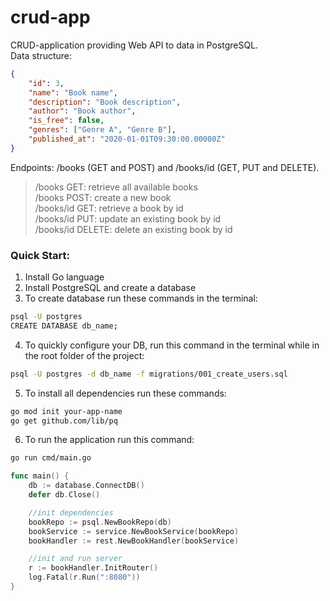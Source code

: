 # crud-app
CRUD-application providing Web API to data in PostgreSQL.  
Data structure:
```json
{
    "id": 3,
    "name": "Book name",
    "description": "Book description",
    "author": "Book author",
    "is_free": false,
    "genres": ["Genre A", "Genre B"],
    "published_at": "2020-01-01T09:30:00.00000Z"
}
```
Endpoints: /books (GET and POST) and /books/id (GET, PUT and DELETE).
> /books GET: retrieve all available books  
> /books POST: create a new book  
> /books/id GET: retrieve a book by id  
> /books/id PUT: update an existing book by id  
> /books/id DELETE: delete an existing book by id

### Quick Start:
1. Install Go language
2. Install PostgreSQL and create a database
3. To create database run these commands in the terminal:
```bash
psql -U postgres
CREATE DATABASE db_name;
```
4. To quickly configure your DB, run this command in the terminal while in the root folder of the project:
```bash
psql -U postgres -d db_name -f migrations/001_create_users.sql
```
5. To install all dependencies run these commands:
```bash
go mod init your-app-name
go get github.com/lib/pq
```
6. To run the application run this command:
```bash
go run cmd/main.go
```
```go
func main() {
	db := database.ConnectDB()
	defer db.Close()

	//init dependencies
	bookRepo := psql.NewBookRepo(db)
	bookService := service.NewBookService(bookRepo)
	bookHandler := rest.NewBookHandler(bookService)

	//init and run server
	r := bookHandler.InitRouter()
	log.Fatal(r.Run(":8080"))
}
```